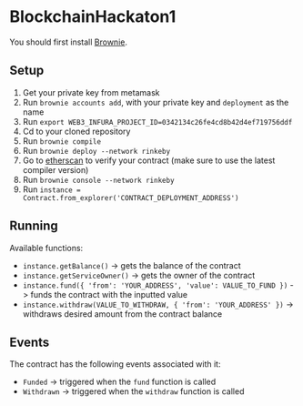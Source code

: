 # BlockchainHackaton1

You should first install [Brownie](https://eth-brownie.readthedocs.io/en/stable/).

## Setup
1. Get your private key from metamask
2. Run `brownie accounts add`, with your private key and `deployment` as the name
3. Run `export WEB3_INFURA_PROJECT_ID=0342134c26fe4cd8b42d4ef719756ddf`
4. Cd to your cloned repository
5. Run `brownie compile`
6. Run `brownie deploy --network rinkeby`
7. Go to [etherscan](https://rinkeby.etherscan.io/verifyContract) to verify your contract (make sure to use the latest compiler version)
8. Run `brownie console --network rinkeby`
9. Run `instance = Contract.from_explorer('CONTRACT_DEPLOYMENT_ADDRESS')`

## Running
Available functions: 
* `instance.getBalance()` -> gets the balance of the contract
* `instance.getServiceOwner()` -> gets the owner of the contract
* `instance.fund({ 'from': 'YOUR_ADDRESS', 'value': VALUE_TO_FUND })` -> funds the contract with the inputted value
* `instance.withdraw(VALUE_TO_WITHDRAW, { 'from': 'YOUR_ADDRESS' })` -> withdraws desired amount from the contract balance

## Events
The contract has the following events associated with it:
* `Funded` -> triggered when the `fund` function is called
* `Withdrawn` -> triggered when the `withdraw` function is called
